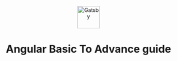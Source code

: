 <div align="center">
  <a href="https://angular.io/">
    <img alt="Gatsby" src="https://angular.io/assets/images/logos/angular/shield-large.svg" width="60" />
  </a>
  <h1>Angular Basic To Advance guide</h1>
</div>
